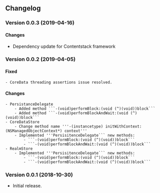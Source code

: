 ## Changelog
### Version 0.0.3 (2019-04-16) ###

#### Changes

 - Dependency update for Contentstack framework

### Version 0.0.2 (2019-04-05) ###

#### Fixed
    - CoreData threading assertions issue resolved.

#### Changes
    - PersistanceDelegate
        - Added method ```-(void)performBlock:(void (^)(void))block```
        - Added method ```-(void)performBlockAndWait:(void (^)(void))block```
    - CoreDataStore
        - Change method name '''-(instancetype) initWithContext:(NSManagedObjectContext*) context'''
        - Implemented '''PersisitenceDelegate``` new methods:
            - ```-(void)performBlock:(void (^)(void))block```
            - ```-(void)performBlockAndWait:(void (^)(void))block```
    - RealmStore
        - Implemented '''PersisitenceDelegate``` new methods:
            - ```-(void)performBlock:(void (^)(void))block```
            - ```-(void)performBlockAndWait:(void (^)(void))block```
        
### Version 0.0.1 (2018-10-30) ###

- Initial release.

